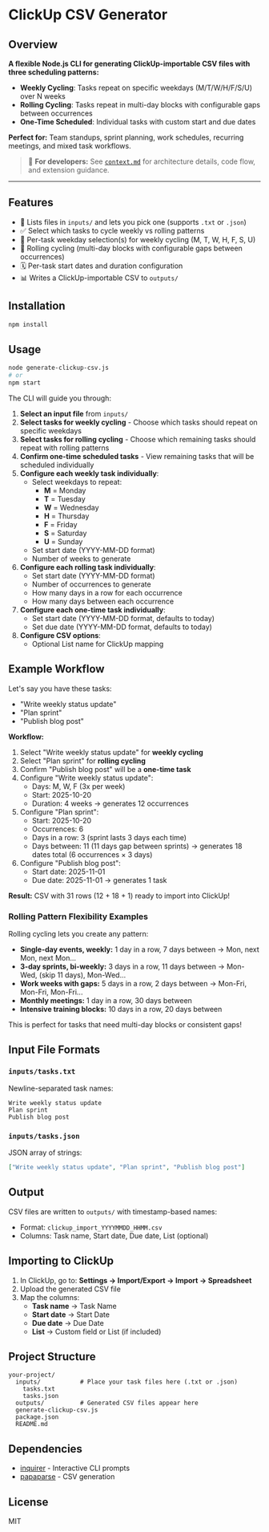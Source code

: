 # ClickUp CSV Generator

## Overview

**A flexible Node.js CLI for generating ClickUp-importable CSV files with three scheduling patterns:**

- **Weekly Cycling**: Tasks repeat on specific weekdays (M/T/W/H/F/S/U) over N weeks
- **Rolling Cycling**: Tasks repeat in multi-day blocks with configurable gaps between occurrences
- **One-Time Scheduled**: Individual tasks with custom start and due dates

**Perfect for:** Team standups, sprint planning, work schedules, recurring meetings, and mixed task workflows.

> 📖 **For developers:** See [`context.md`](./context.md) for architecture details, code flow, and extension guidance.

---

## Features

- 📁 Lists files in `inputs/` and lets you pick one (supports `.txt` or `.json`)
- ✅ Select which tasks to cycle weekly vs rolling patterns
- 📅 Per-task weekday selection(s) for weekly cycling (M, T, W, H, F, S, U)
- 🔄 Rolling cycling (multi-day blocks with configurable gaps between occurrences)
- 🗓️ Per-task start dates and duration configuration
- 📊 Writes a ClickUp-importable CSV to `outputs/`

## Installation

```bash
npm install
```

## Usage

```bash
node generate-clickup-csv.js
# or
npm start
```

The CLI will guide you through:

1. **Select an input file** from `inputs/`
2. **Select tasks for weekly cycling** - Choose which tasks should repeat on specific weekdays
3. **Select tasks for rolling cycling** - Choose which remaining tasks should repeat with rolling patterns
4. **Confirm one-time scheduled tasks** - View remaining tasks that will be scheduled individually
5. **Configure each weekly task individually**:
   - Select weekdays to repeat:
     - **M** = Monday
     - **T** = Tuesday
     - **W** = Wednesday
     - **H** = Thursday
     - **F** = Friday
     - **S** = Saturday
     - **U** = Sunday
   - Set start date (YYYY-MM-DD format)
   - Number of weeks to generate
6. **Configure each rolling task individually**:
   - Set start date (YYYY-MM-DD format)
   - Number of occurrences to generate
   - How many days in a row for each occurrence
   - How many days between each occurrence
7. **Configure each one-time task individually**:
   - Set start date (YYYY-MM-DD format, defaults to today)
   - Set due date (YYYY-MM-DD format, defaults to today)
8. **Configure CSV options**:
   - Optional List name for ClickUp mapping

## Example Workflow

Let's say you have these tasks:
- "Write weekly status update"
- "Plan sprint"  
- "Publish blog post"

**Workflow:**
1. Select "Write weekly status update" for **weekly cycling**
2. Select "Plan sprint" for **rolling cycling**
3. Confirm "Publish blog post" will be a **one-time task**
4. Configure "Write weekly status update":
   - Days: M, W, F (3x per week)
   - Start: 2025-10-20
   - Duration: 4 weeks → generates 12 occurrences
5. Configure "Plan sprint":
   - Start: 2025-10-20
   - Occurrences: 6
   - Days in a row: 3 (sprint lasts 3 days each time)
   - Days between: 11 (11 days gap between sprints) → generates 18 dates total (6 occurrences × 3 days)
6. Configure "Publish blog post":
   - Start date: 2025-11-01
   - Due date: 2025-11-01 → generates 1 task

**Result:** CSV with 31 rows (12 + 18 + 1) ready to import into ClickUp!

### Rolling Pattern Flexibility Examples

Rolling cycling lets you create any pattern:

- **Single-day events, weekly:** 1 day in a row, 7 days between → Mon, next Mon, next Mon...
- **3-day sprints, bi-weekly:** 3 days in a row, 11 days between → Mon-Wed, (skip 11 days), Mon-Wed...
- **Work weeks with gaps:** 5 days in a row, 2 days between → Mon-Fri, Mon-Fri, Mon-Fri...
- **Monthly meetings:** 1 day in a row, 30 days between
- **Intensive training blocks:** 10 days in a row, 20 days between

This is perfect for tasks that need multi-day blocks or consistent gaps!

## Input File Formats

### `inputs/tasks.txt`
Newline-separated task names:

```
Write weekly status update
Plan sprint
Publish blog post
```

### `inputs/tasks.json`
JSON array of strings:

```json
["Write weekly status update", "Plan sprint", "Publish blog post"]
```

## Output

CSV files are written to `outputs/` with timestamp-based names:
- Format: `clickup_import_YYYYMMDD_HHMM.csv`
- Columns: Task name, Start date, Due date, List (optional)

## Importing to ClickUp

1. In ClickUp, go to: **Settings → Import/Export → Import → Spreadsheet**
2. Upload the generated CSV file
3. Map the columns:
   - **Task name** → Task Name
   - **Start date** → Start Date
   - **Due date** → Due Date
   - **List** → Custom field or List (if included)

## Project Structure

```
your-project/
  inputs/           # Place your task files here (.txt or .json)
    tasks.txt
    tasks.json
  outputs/          # Generated CSV files appear here
  generate-clickup-csv.js
  package.json
  README.md
```

## Dependencies

- [inquirer](https://www.npmjs.com/package/inquirer) - Interactive CLI prompts
- [papaparse](https://www.npmjs.com/package/papaparse) - CSV generation

## License

MIT

